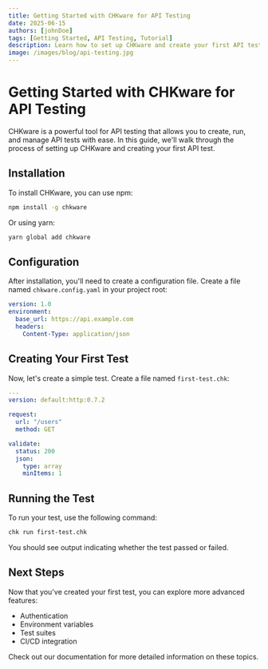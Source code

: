```yaml
---
title: Getting Started with CHKware for API Testing
date: 2025-06-15
authors: [johnDoe]
tags: [Getting Started, API Testing, Tutorial]
description: Learn how to set up CHKware and create your first API test in minutes. This guide covers installation, configuration, and basic usage.
image: /images/blog/api-testing.jpg
---
```


# Getting Started with CHKware for API Testing

CHKware is a powerful tool for API testing that allows you to create, run, and manage API tests with ease. In this guide, we'll walk through the process of setting up CHKware and creating your first API test.

## Installation

To install CHKware, you can use npm:

```bash
npm install -g chkware
```

Or using yarn:

```bash
yarn global add chkware
```

## Configuration

After installation, you'll need to create a configuration file. Create a file named `chkware.config.yaml` in your project root:

```yaml
version: 1.0
environment:
  base_url: https://api.example.com
  headers:
    Content-Type: application/json
```

## Creating Your First Test

Now, let's create a simple test. Create a file named `first-test.chk`:

```yaml
---
version: default:http:0.7.2

request:
  url: "/users"
  method: GET

validate:
  status: 200
  json:
    type: array
    minItems: 1
```

## Running the Test

To run your test, use the following command:

```bash
chk run first-test.chk
```

You should see output indicating whether the test passed or failed.

## Next Steps

Now that you've created your first test, you can explore more advanced features:

- Authentication
- Environment variables
- Test suites
- CI/CD integration

Check out our documentation for more detailed information on these topics.

